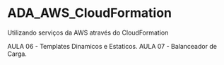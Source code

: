 #   ADA_AWS_CloudFormation

Utilizando serviços da AWS através do CloudFormation
 
 AULA 06 - Templates Dinamicos e Estaticos.
 AULA 07 - Balanceador de Carga.